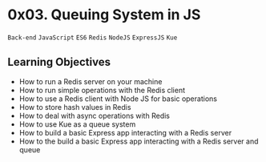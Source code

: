 # 0x03. Queuing System in JS
`Back-end`
`JavaScript`
`ES6`
`Redis`
`NodeJS`
`ExpressJS`
`Kue`

## Learning Objectives
- How to run a Redis server on your machine
- How to run simple operations with the Redis client
- How to use a Redis client with Node JS for basic operations
- How to store hash values in Redis
- How to deal with async operations with Redis
- How to use Kue as a queue system
- How to build a basic Express app interacting with a Redis server
- How to the build a basic Express app interacting with a Redis server and queue
